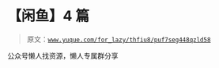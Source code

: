 # 【闲鱼】4 篇

> 原文：[`www.yuque.com/for_lazy/thfiu8/puf7seg448qzld58`](https://www.yuque.com/for_lazy/thfiu8/puf7seg448qzld58)

公众号懒人找资源，懒人专属群分享